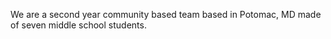 We are a second year community based team based in Potomac, MD made of seven middle school students.


